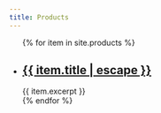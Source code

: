 ```yaml
---
title: Products
---
```


<ul>
    {% for item in site.products %}
        <li>
            <h2><a href="{{ item.url | relative_url }}">{{ item.title | escape }}</a></h2>
            {{ item.excerpt }}
        </li>
    {% endfor %}
</ul>

